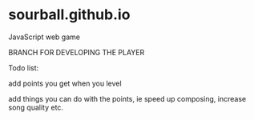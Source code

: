 # sourball.github.io
JavaScript web game

BRANCH FOR DEVELOPING THE PLAYER


Todo list:

add points you get when you level

add things you can do with the points, ie speed up composing, increase song quality etc.

